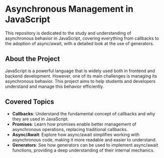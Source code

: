 # Asynchronous Management in JavaScript

This repository is dedicated to the study and understanding of asynchronous behavior in JavaScript, covering everything from callbacks to the adoption of async/await, with a detailed look at the use of generators.

## About the Project

JavaScript is a powerful language that is widely used both in frontend and backend development. However, one of its main challenges is managing its asynchronous behavior. This project aims to help students and developers understand and manage this behavior efficiently.

## Covered Topics

- **Callbacks**: Understand the fundamental concept of callbacks and why they are used in JavaScript.
- **Promises**: Learn how promises enable better management of asynchronous operations, replacing traditional callbacks.
- **Async/Await**: Explore how async/await simplifies working with asynchronous code, making it more readable and easier to understand.
- **Generators**: See how generators can be used to implement async/await functions, providing a deep understanding of their internal mechanics.
